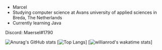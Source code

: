 - Marcel
- Studying computer science at Avans university of applied sciences in Breda, The Netherlands
- Currently learning Java

Discord: Maersel#1790

![Anurag's GitHub stats](https://github-readme-stats.vercel.app/api?username=maersel&show_icons=true&theme=synthwave)
[![Top Langs](https://github-readme-stats.vercel.app/api/top-langs/?username=maersel&theme=synthwave)]
[![willianrod's wakatime stats](https://github-readme-stats.vercel.app/api/wakatime?username=maersel)]


<!---
Maersel/Maersel is a ✨ special ✨ repository because its `README.md` (this file) appears on your GitHub profile.
You can click the Preview link to take a look at your changes.
--->
